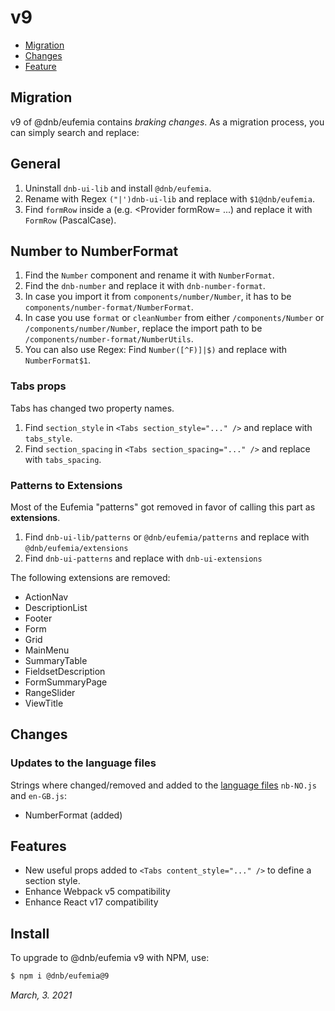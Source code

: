 # v9

- [Migration](#migration)
- [Changes](#changes)
- [Feature](#features)

## Migration

v9 of @dnb/eufemia contains _braking changes_. As a migration process, you can simply search and replace:

## General

1. Uninstall `dnb-ui-lib` and install `@dnb/eufemia`.
1. Rename with Regex `("|')dnb-ui-lib` and replace with `$1@dnb/eufemia`.
1. Find `formRow` inside a (e.g. <Provider formRow= ...) and replace it with `FormRow` (PascalCase).

## Number to NumberFormat

1. Find the `Number` component and rename it with `NumberFormat`.
1. Find the `dnb-number` and replace it with `dnb-number-format`.
1. In case you import it from `components/number/Number`, it has to be `components/number-format/NumberFormat`.
1. In case you use `format` or `cleanNumber` from either `/components/Number` or `/components/number/Number`, replace the import path to be `/components/number-format/NumberUtils`.
1. You can also use Regex: Find `Number([^F)]|$)` and replace with `NumberFormat$1`.

### Tabs props

Tabs has changed two property names.

1. Find `section_style` in `<Tabs section_style="..." />` and replace with `tabs_style`.
1. Find `section_spacing` in `<Tabs section_spacing="..." />` and replace with `tabs_spacing`.

### Patterns to Extensions

Most of the Eufemia "patterns" got removed in favor of calling this part as **extensions**.

1. Find `dnb-ui-lib/patterns` or `@dnb/eufemia/patterns` and replace with `@dnb/eufemia/extensions`
1. Find `dnb-ui-patterns` and replace with `dnb-ui-extensions`

The following extensions are removed:

- ActionNav
- DescriptionList
- Footer
- Form
- Grid
- MainMenu
- SummaryTable
- FieldsetDescription
- FormSummaryPage
- RangeSlider
- ViewTitle

## Changes

### Updates to the language files

Strings where changed/removed and added to the [language files](/uilib/usage/customisation/localization) `nb-NO.js` and `en-GB.js`:

- NumberFormat (added)

## Features

- New useful props added to `<Tabs content_style="..." />` to define a section style.
- Enhance Webpack v5 compatibility
- Enhance React v17 compatibility

## Install

To upgrade to @dnb/eufemia v9 with NPM, use:

```bash
$ npm i @dnb/eufemia@9
```

_March, 3. 2021_

